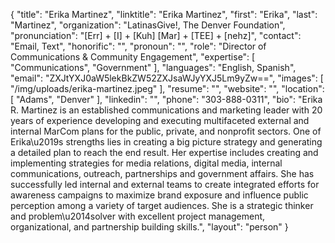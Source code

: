 {
  "title": "Erika Martinez",
  "linktitle": "Erika Martinez",
  "first": "Erika",
  "last": "Martinez",
  "organization": "LatinasGive!, The Denver Foundation",
  "pronunciation": "[Err] + [I] + [Kuh] [Mar] + [TEE] + [nehz]",
  "contact": "Email, Text",
  "honorific": "",
  "pronoun": "",
  "role": "Director of Communications & Community Engagement",
  "expertise": [
    "Communications",
    "Government"
  ],
  "languages": "English, Spanish",
  "email": "ZXJtYXJ0aW5lekBkZW52ZXJsaWJyYXJ5Lm9yZw==",
  "images": [
    "/img/uploads/erika-martinez.jpeg"
  ],
  "resume": "",
  "website": "",
  "location": [
    "Adams",
    "Denver"
  ],
  "linkedin": "",
  "phone": "303-888-0311",
  "bio": "Erika R. Martinez is an established communications and marketing leader with 20 years of experience developing and executing multifaceted external and internal MarCom plans for the public, private, and nonprofit sectors. One of Erika\u2019s strengths lies in creating a big picture strategy and generating a detailed plan to reach the end result. Her expertise includes creating and implementing strategies for media relations, digital media, internal communications, outreach, partnerships and government affairs. She has successfully led internal and external teams to create integrated efforts for awareness campaigns to maximize brand exposure and influence public perception among a variety of target audiences. She is a strategic thinker and problem\u2014solver with excellent project management, organizational, and partnership building skills.",
  "layout": "person"
}